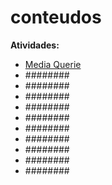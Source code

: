 # conteudos

<b>Atividades:</b><br>

<ul>
  <li><a href="exe-html-css\exe-26-media-queries\mq05\index.html">Media Querie</a></li>
  <li><a href="#"></a>########</li>
  <li><a href="#"></a>########</li>
  <li><a href="#"></a>########</li>
  <li><a href="#"></a>########</li>
  <li><a href="#"></a>########</li>
  <li><a href="#"></a>########</li>
  <li><a href="#"></a>########</li>
  <li><a href="#"></a>########</li>
  <li><a href="#"></a>########</li>
  <li><a href="#"></a>########</li>
</ul>


